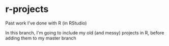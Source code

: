 # r-projects
Past work I've done with R (in RStudio)

In this branch, I'm going to include my old (and messy) projects in R, before adding them to my master branch
